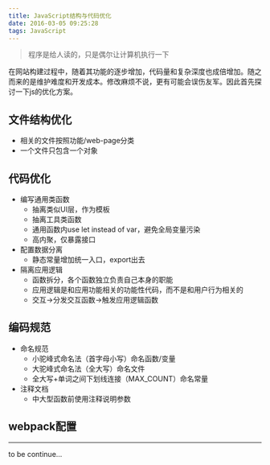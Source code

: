 ```yaml
---
title: JavaScript结构与代码优化
date: 2016-03-05 09:25:28
tags: JavaScript
---
```


> 程序是给人读的，只是偶尔让计算机执行一下

在网站构建过程中，随着其功能的逐步增加，代码量和复杂深度也成倍增加。随之而来的是维护难度和开发成本。修改麻烦不说，更有可能会误伤友军。因此首先探讨一下js的优化方案。

## 文件结构优化

- 相关的文件按照功能/web-page分类
- 一个文件只包含一个对象

## 代码优化

- 编写通用类函数
	- 抽离类似UI层，作为模板
	- 抽离工具类函数
	- 通用函数内use let instead of var，避免全局变量污染
	- 高内聚，仅暴露接口
- 配置数据分离
	- 静态常量增加统一入口，export出去
- 隔离应用逻辑
	- 函数拆分，各个函数独立负责自己本身的职能
	- 应用逻辑是和应用功能相关的功能性代码，而不是和用户行为相关的
	- 交互->分发交互函数->触发应用逻辑函数

## 编码规范

- 命名规范
	- 小驼峰式命名法（首字母小写）命名函数/变量
	- 大驼峰式命名法（全大写）命名文件
	- 全大写+单词之间下划线连接（MAX_COUNT）命名常量
- 注释文档
	- 中大型函数前使用注释说明参数

## webpack配置

---

to be continue...